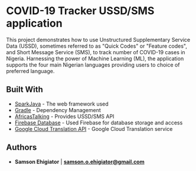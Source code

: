 # COVID-19 Tracker USSD/SMS application

This project demonstrates how to use Unstructured Supplementary Service Data (USSD), sometimes referred to as "Quick Codes" or "Feature codes", and Short Message Service (SMS), to track number of COVID-19 cases in Nigeria.
Harnessing the power of Machine Learning (ML), the application supports the four main Nigerian languages providing users to choice of preferred language. 

## Built With

* [SparkJava](http://sparkjava.com/) - The web framework used
* [Gradle](https://gradle.org/) - Dependency Management
* [AfricasTalking](https://africastalking.com/) - Provides USSD/SMS API
* [Firebase Database](https://console.firebase.google.com) - Used Firebase for database storage and access
* [Google Cloud Translation API](https://cloud.google.com/translate) - Google Cloud Translation service


## Authors

* **Samson Ehigiator** | **samson.o.ehigiator@gmail.com**


